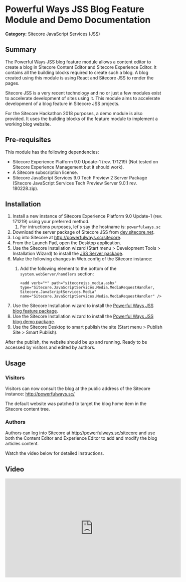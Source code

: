 # Powerful Ways JSS Blog Feature Module and Demo Documentation

**Category:** Sitecore JavaScript Services (JSS)

## Summary

The Powerful Ways JSS blog feature module allows a content editor to create a blog in Sitecore Content Editor and Sitecore Experience Editor. It contains all the building blocks required to create such a blog. A blog created using this module is using React and Sitecore JSS to render the pages.

Sitecore JSS is a very recent technology and no or just a few modules exist to accelerate development of sites using it. This module aims to accelerate development of a blog feature in Sitecore JSS projects.

For the Sitecore Hackathon 2018 purposes, a demo module is also provided. It uses the building blocks of the feature module to implement a working blog website.

## Pre-requisites

This module has the following dependencies:

- Sitecore Experience Platform 9.0 Update-1 (rev. 171219) (Not tested on Sitecore Experience Management but it should work).
- A Sitecore subscription license.
- Sitecore JavaScript Services 9.0 Tech Preview 2 Server Package (Sitecore JavaScript Services Tech Preview Server 9.0.1 rev. 180228.zip).

## Installation

1. Install a new instance of Sitecore Experience Platform 9.0 Update-1 (rev. 171219) using your preferred method.
    1. For intructions purposes, let's say the hostname is: `powerfulways.sc`
1. Download the server package of Sitecore JSS from [dev.sitecore.net](https://dev.sitecore.net/Downloads/Sitecore_JavaScript_Services/90_Tech_Preview/Sitecore_JavaScript_Services_90_Tech_Preview_2.aspx).
1. Log into Sitecore at http://powerfulways.sc/sitecore.
1. From the Launch Pad, open the Desktop application.
1. Use the Sitecore Installation wizard (Start menu > Development Tools > Installation Wizard) to install the [JSS Server package](https://dev.sitecore.net/~/media/C164487ED4374D5D90B1F01E85C2C7AD.ashx).
1. Make the following changes in Web.config of the Sitecore instance:
    1. Add the following element to the bottom of the `system.webServer/handlers` section:

           <add verb="*" path="sitecorejss_media.ashx" type="Sitecore.JavaScriptServices.Media.MediaRequestHandler, Sitecore.JavaScriptServices.Media" name="Sitecore.JavaScriptServices.Media.MediaRequestHandler" />

1. Use the Sitecore Installation wizard to install the [Powerful Ways JSS blog feature package](../sc.package/Powerful%20Ways%20JSS%20Blog%20Feature-1.0.zip).
1. Use the Sitecore Installation wizard to install the [Powerful Ways JSS blog demo package](../sc.package/Powerful%20Ways%20JSS%20Blog%20Demo-1.0.zip).
1. Use the Sitecore Desktop to smart publish the site (Start menu > Publish Site > Smart Publish).

After the publish, the website should be up and running. Ready to be accessed by visitors and edited by authors.

## Usage

### Visitors

Visitors can now consult the blog at the public address of the Sitecore instance: http://powerfulways.sc/

The default website was patched to target the blog home item in the Sitecore content tree.

### Authors

Authors can log into Sitecore at http://powerfulways.sc/sitecore and use both the Content Editor and Experience Editor to add and modify the blog articles content.

Watch the video below for detailed instructions.

## Video

<iframe width="560" height="315" src="https://www.youtube.com/embed/tamNwsiTMWg?rel=0" frameborder="0" allow="encrypted-media" allowfullscreen></iframe>
